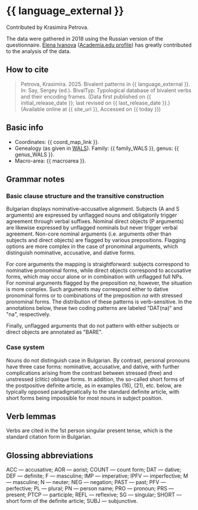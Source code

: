 # {{ language_external }}
Contributed by Krasimira Petrova.

The data were gathered in 2018 using the Russian version of the questionnaire. [Elena Ivanova](https://pureportal.spbu.ru/ru/persons/--(a338d7b4-22aa-4656-8f59-2719ca1c66c7)/cv.html?id=10027849) ([Academia.edu profile](https://spbu.academia.edu/IvanovaElena))
 has greatly contributed to the analysis of the data.

## How to cite
> Petrova, Krasimira. 2025. Bivalent patterns in {{ language_external }}. 
> In: Say, Sergey (ed.). BivalTyp: Typological database of bivalent verbs and their encoding frames. 
> (Data first published on {{ initial_release_date }}; last revised on {{ last_release_date }}.) 
> (Available online at {{ site_url }}, Accessed on {{ today }})

## Basic info
- Coordinates: {{ coord_map_link }}.
- Genealogy (as given in [WALS](https://wals.info/)). Family: {{ family_WALS }}, genus: {{ genus_WALS }}.
- Macro-area: {{ macroarea }}.

## Grammar notes

### Basic clause structure and the transitive construction

Bulgarian displays nominative–accusative alignment. Subjects (A and S arguments) are expressed by unflagged nouns and obligatorily trigger agreement through verbal suffixes. Nominal direct objects (P arguments) are likewise expressed by unflagged nominals but never trigger verbal agreement. Non-core nominal arguments (i.e. arguments other than subjects and direct objects) are flagged by various prepositions. Flagging options are more complex in the case of pronominal arguments, which distinguish nominative, accusative, and dative forms.

For core arguments the mapping is straightforward: subjects correspond to nominative pronominal forms, while direct objects correspond to accusative forms, which may occur alone or in combination with unflagged full NPs. For nominal arguments flagged by the preposition *na*, however, the situation is more complex. Such arguments may correspond either to dative pronominal forms or to combinations of the preposition *na* with stressed pronominal forms. The distribution of these patterns is verb-sensitive. In the annotations below, these two coding patterns are labeled "DAT(na)" and "na", respectively.

Finally, unflagged arguments that do not pattern with either subjects or direct objects are annotated as "BARE".

### Case system

Nouns do not distinguish case in Bulgarian. By contrast, personal pronouns have three case forms: nominative, accusative, and dative, with further complications arising from the contrast between stressed (free) and unstressed (clitic) oblique forms. In addition, the so-called short forms of the postpositive definite article, as in examples (16), (21), etc. below, are typically opposed paradigmatically to the standard definite article, with short forms being impossible for most nouns in subject position.

## Verb lemmas

Verbs are cited in the 1st person singular present tense, which is the standard citation form in Bulgarian.

## Glossing abbreviations

ACC — accusative; AOR — aorist; COUNT — count form; DAT — dative; DEF — definite; F — masculine; IMP — imperative; IPFV — imperfective; M — masculine; N — neuter; NEG — negation; PAST — past; PFV — perfective; PL — plural; PN — person name; PRO — pronoun; PRS — present; PTCP — participle; REFL — reflexive; SG — singular; SHORT — short form of the definite article; SUBJ — subjunctive.
